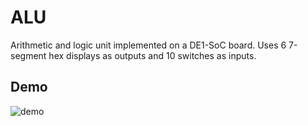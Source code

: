 # ALU
Arithmetic and logic unit implemented on a DE1-SoC board. Uses 6 7-segment hex displays as outputs and 10 switches as inputs.

## Demo

![demo](https://github.com/ethan-fong/ALU/blob/main/gif.gif)
